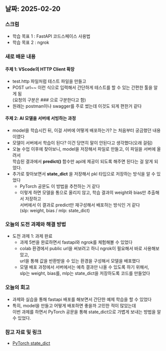 ## 날짜: 2025-02-20

### 스크럼
- 학습 목표 1 : FastAPI 코드스페이스 사용법
- 학습 목표 2 : ngrok

### 새로 배운 내용
#### 주제 1: VScode의 HTTP Client 확장
- test.http 파일처럼 테스트 파일을 만들고
- POST url~~ 이런 식으로 입력해서 간단하게 테스트를 할 수 있는 간편한 툴을 알게 됨<br>
    (요청의 구분은 ### 으로 구분한다고 함)
- 원래는 postman이나 swagger를 주로 썼는데 이것도 되게 편한거 같다

#### 주제 2: AI 모델을 서버에 서빙하는 과정
- model을 학습시킨 뒤, 이걸 서버에 어떻게 배포하는가? 는 처음부터 궁금했던 내용이였다
- 모델이 서버에서 학습이 된다? 이건 당연히 말이 안된다고 생각했다(오래 걸림)
- 오늘 수업 이후에 찾아보니, model을 저장해서 파일로 만들고, 이 파일을 서버에 올려서<br>
  학습된 결과에서 **predict()** 함수만 api에 제공이 되도록 해주면 된다는 걸 알게 되었다.
- 추가로 찾아보면서 **state_dict** 을 저장해서 pkl 타입으로 저장하는 방식을 알 수 있었다
  - PyTorch 공문도 이 방법을 추천하는 거 같다
  - 이렇게 하면 모델을 통으로 올리지 않고, 학습 결과의 weight와 bias만 추출해서 저장하고<br>
    서버에서 이 결과로 predict만 재구성해서 배포하는 방식인 거 같다<br>
    (slp: weight, bias / mlp: state_dict)


### 오늘의 도전 과제와 해결 방법
- 도전 과제 1: 과제 완료
  - 과제 5번을 완료하면서 fastapi와 ngrok를 체험해볼 수 있었다
  - colab 환경에서 public url을 써보려고 하니 ngrok이 필요해서 바로 사용해보았고,
  <br>url을 통해 값을 반환받을 수 있는 환경을 구성해서 모델을 배포했다
  - 모델 배포 과정에서 서버에서는 예측 결과만 나올 수 있도록 하기 위해서,<br>
    slp는 weight, bias를, mlp는 state_dict을 저장하도록 코드를 만들었다

### 오늘의 회고
- 과제와 실습을 통해 fastapi 배포를 해보면서 간단한 예제 학습을 할 수 있었다
- 특히, model을 만들고 어떻게 배포하면 좋을까 고민한 적이 많았는데<br>
  이번 과제를 하면서 PyTorch 공문을 통해 state_dict으로 가볍게 보내는 방법을 알 수 있었다.

### 참고 자료 및 링크
- [PyTorch state_dict](https://pytorch.org/tutorials/beginner/saving_loading_models.html?utm_source=chatgpt.com)